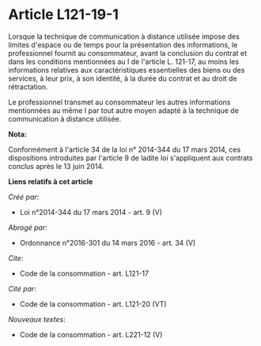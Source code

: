 # Article L121-19-1

Lorsque la technique de communication à distance utilisée impose des limites d'espace ou de temps pour la présentation des
informations, le professionnel fournit au consommateur, avant la conclusion du contrat et dans les conditions mentionnées au
I de l'article L. 121-17, au moins les informations relatives aux caractéristiques essentielles des biens ou des services, à
leur prix, à son identité, à la durée du contrat et au droit de rétractation. 

Le professionnel transmet au consommateur les autres informations mentionnées au même I par tout autre moyen adapté à la
technique de communication à distance utilisée.

**Nota:**

Conformément à l'article 34 de la loi n° 2014-344 du 17 mars 2014, ces dispositions introduites par l'article 9 de ladite loi
s'appliquent aux contrats conclus après le 13 juin 2014.

**Liens relatifs à cet article**

_Créé par_:

  - Loi n°2014-344 du 17 mars 2014 - art. 9 (V)

_Abrogé par_:

  - Ordonnance n°2016-301 du 14 mars 2016 - art. 34 (V)

_Cite_:

  - Code de la consommation - art. L121-17

_Cité par_:

  - Code de la consommation - art. L121-20 (VT)

_Nouveaux textes_:

  - Code de la consommation - art. L221-12 (V)
